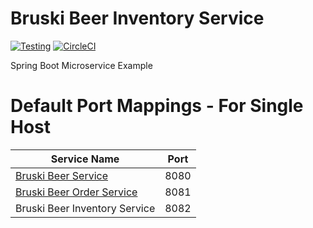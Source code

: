# Bruski Beer Inventory Service

[![Testing](https://github.com/kwalter26/bruski-beer-inventory-service/actions/workflows/testing.yaml/badge.svg?branch=main)](https://github.com/kwalter26/bruski-beer-inventory-service/actions/workflows/testing.yaml)
[![CircleCI](https://circleci.com/gh/kwalter26/bruski-beer-inventory-service/tree/main.svg?style=svg&circle-token=213c2a63741cae3a895944054af9e25912a8d1df)](https://circleci.com/gh/kwalter26/bruski-beer-inventory-service/tree/main)

Spring Boot Microservice Example

# Default Port Mappings - For Single Host
| Service Name | Port | 
| --------| -----|
| [Bruski Beer Service](https://github.com/kwalter26/bruski-beer-service) | 8080 |
| [Bruski Beer Order Service](https://github.com/kwalter26/bruski-beer-order-service) | 8081 |
| Bruski Beer Inventory Service | 8082 |
